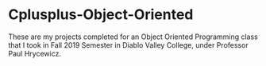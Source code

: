 # Cplusplus-Object-Oriented
These are my projects completed for an Object Oriented Programming class that I took in Fall 2019 Semester in Diablo Valley College, under Professor Paul Hrycewicz.

